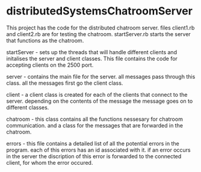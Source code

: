 # distributedSystemsChatroomServer

This project has the code for the distributed chatroom server. 
files client1.rb and client2.rb are for testing the chatroom. 
startServer.rb starts the server that functions as the chatroom.

startServer - sets up the threads that will handle different clients and initalises the server and client classes. This file contains the code for accepting clients on the 2500 port. 

server - contains the main file for the server. all messages pass through this class. all the messages first go the client class.

client - a client class is created for each of the clients that connect to the server. depending on the contents of the message the  message goes on to different classes. 

chatroom - this class contains all the functions nessesary for chatroom communication. and a class for the messages that are forwarded in the chatroom.

errors - this file contains a detailed list of all the potential errors in the program. each of this errors has an id associated with it. if an error occurs in the server the discription of this error is forwarded to the connected client, for whom the error occured.  

